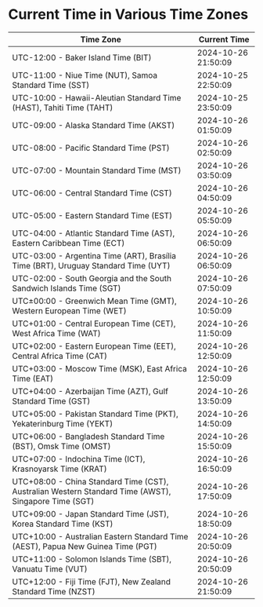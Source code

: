 # Current Time in Various Time Zones

| Time Zone | Current Time |
|-----------|--------------|
| UTC-12:00 - Baker Island Time (BIT) | 2024-10-26 21:50:09 |
| UTC-11:00 - Niue Time (NUT), Samoa Standard Time (SST) | 2024-10-25 22:50:09 |
| UTC-10:00 - Hawaii-Aleutian Standard Time (HAST), Tahiti Time (TAHT) | 2024-10-25 23:50:09 |
| UTC-09:00 - Alaska Standard Time (AKST) | 2024-10-26 01:50:09 |
| UTC-08:00 - Pacific Standard Time (PST) | 2024-10-26 02:50:09 |
| UTC-07:00 - Mountain Standard Time (MST) | 2024-10-26 03:50:09 |
| UTC-06:00 - Central Standard Time (CST) | 2024-10-26 04:50:09 |
| UTC-05:00 - Eastern Standard Time (EST) | 2024-10-26 05:50:09 |
| UTC-04:00 - Atlantic Standard Time (AST), Eastern Caribbean Time (ECT) | 2024-10-26 06:50:09 |
| UTC-03:00 - Argentina Time (ART), Brasília Time (BRT), Uruguay Standard Time (UYT) | 2024-10-26 06:50:09 |
| UTC-02:00 - South Georgia and the South Sandwich Islands Time (SGT) | 2024-10-26 07:50:09 |
| UTC±00:00 - Greenwich Mean Time (GMT), Western European Time (WET) | 2024-10-26 10:50:09 |
| UTC+01:00 - Central European Time (CET), West Africa Time (WAT) | 2024-10-26 11:50:09 |
| UTC+02:00 - Eastern European Time (EET), Central Africa Time (CAT) | 2024-10-26 12:50:09 |
| UTC+03:00 - Moscow Time (MSK), East Africa Time (EAT) | 2024-10-26 12:50:09 |
| UTC+04:00 - Azerbaijan Time (AZT), Gulf Standard Time (GST) | 2024-10-26 13:50:09 |
| UTC+05:00 - Pakistan Standard Time (PKT), Yekaterinburg Time (YEKT) | 2024-10-26 14:50:09 |
| UTC+06:00 - Bangladesh Standard Time (BST), Omsk Time (OMST) | 2024-10-26 15:50:09 |
| UTC+07:00 - Indochina Time (ICT), Krasnoyarsk Time (KRAT) | 2024-10-26 16:50:09 |
| UTC+08:00 - China Standard Time (CST), Australian Western Standard Time (AWST), Singapore Time (SGT) | 2024-10-26 17:50:09 |
| UTC+09:00 - Japan Standard Time (JST), Korea Standard Time (KST) | 2024-10-26 18:50:09 |
| UTC+10:00 - Australian Eastern Standard Time (AEST), Papua New Guinea Time (PGT) | 2024-10-26 20:50:09 |
| UTC+11:00 - Solomon Islands Time (SBT), Vanuatu Time (VUT) | 2024-10-26 20:50:09 |
| UTC+12:00 - Fiji Time (FJT), New Zealand Standard Time (NZST) | 2024-10-26 21:50:09 |
